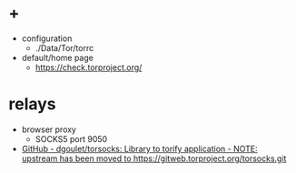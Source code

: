 # +

- configuration
    - ./Data/Tor/torrc
- default/home page
    - https://check.torproject.org/

# relays

- browser proxy
    - SOCKS5 port 9050
- [GitHub \- dgoulet/torsocks: Library to torify application \- NOTE: upstream has been moved to https://gitweb\.torproject\.org/torsocks\.git](https://github.com/dgoulet/torsocks)

